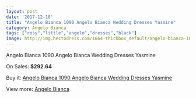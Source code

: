 ```yaml
---
layout: post
date: '2017-12-18'
title: "Angelo Bianca 1090 Angelo Bianca Wedding Dresses Yasmine"
category: Angelo Bianca
tags: ["rosy","little","angelo","dresses","black"]
image: http://img.hectodress.com/1664-thickbox_default/angelo-bianca-1090-angelo-bianca-wedding-dresses-yasmine.jpg
---
```

Angelo Bianca 1090 Angelo Bianca Wedding Dresses Yasmine

On Sales: **$292.64**
<a href="https://www.hectodress.com/angelo-bianca/1039-angelo-bianca-1090-angelo-bianca-wedding-dresses-yasmine.html"><amp-img layout="responsive" width="600" height="600" src="//img.hectodress.com/1664-thickbox_default/angelo-bianca-1090-angelo-bianca-wedding-dresses-yasmine.jpg" alt="Angelo Bianca 1090 Angelo Bianca Wedding Dresses Yasmine 0" /></a>
<a href="https://www.hectodress.com/angelo-bianca/1039-angelo-bianca-1090-angelo-bianca-wedding-dresses-yasmine.html"><amp-img layout="responsive" width="600" height="600" src="//img.hectodress.com/1665-thickbox_default/angelo-bianca-1090-angelo-bianca-wedding-dresses-yasmine.jpg" alt="Angelo Bianca 1090 Angelo Bianca Wedding Dresses Yasmine 1" /></a>

Buy it: [Angelo Bianca 1090 Angelo Bianca Wedding Dresses Yasmine](https://www.hectodress.com/angelo-bianca/1039-angelo-bianca-1090-angelo-bianca-wedding-dresses-yasmine.html "Angelo Bianca 1090 Angelo Bianca Wedding Dresses Yasmine")

View more: [Angelo Bianca](https://www.hectodress.com/14-angelo-bianca "Angelo Bianca")